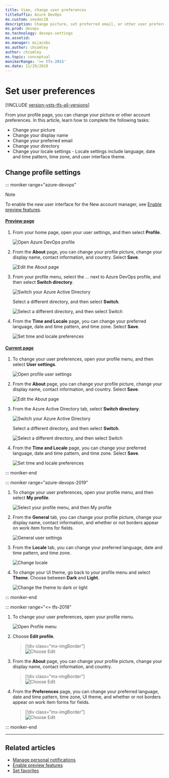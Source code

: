 ```yaml
---
title: View, change user preferences 
titleSuffix: Azure DevOps
ms.custom: seodec18
description: Change picture, set preferred email, or other user preferences from your profile defined for Azure DevOps 
ms.prod: devops
ms.technology: devops-settings
ms.assetid: 
ms.manager: mijacobs
ms.author: chcomley
author: chcomley
ms.topic: conceptual
monikerRange: '>= tfs-2015'
ms.date: 11/20/2019
---
```


# Set user preferences

[!INCLUDE [version-vsts-tfs-all-versions](../../_shared/version-vsts-tfs-all-versions.md)]

From your profile page, you can change your picture or other account preferences. In this article, learn how to complete the following tasks:

- Change your picture
- Change your display name
- Change your preferred email
- Change your directory
- Change your locale settings - Locale settings include language, date and time pattern, time zone, and user interface theme.

## Change profile settings  

::: moniker range="azure-devops"

> [!NOTE]   
> To enable the new user interface for the New account manager, see [Enable preview features](../../project/navigation/preview-features.md).

#### [Preview page](#tab/preview-page) 

1. From your home page, open your user settings, and then select **Profile**.

   ![Open Azure DevOps profile](_img/open-profile-user-settings-preview.png)

2. From the **About** page, you can change your profile picture, change your display name, contact information, and country. Select **Save**.

   ![Edit the About page](_img/edit-about-page-preview.png)

3. From your profile menu, select the ... next to Azure DevOps profile, and then select **Switch directory**. 

   ![Switch your Azure Active Directory](_img/switch-directory-azure-ad.png)

   Select a different directory, and then select **Switch**.

   ![Select a different directory, and then select Switch](_img/select-directory-and-switch.png)

4. From the **Time and Locale** page, you can change your preferred language, date and time pattern, and time zone. Select **Save**.

   ![Set time and locale preferences](_img/set-time-and-locale-user-preferences-preview.png)


#### [Current page](#tab/current-page) 

1. To change your user preferences, open your profile menu, and then select **User settings**.

   ![Open profile user settings](_img/open-profile-user-settings.png)

2. From the **About** page, you can change your profile picture, change your display name, contact information, and country. Select **Save**.

   ![Edit the About page](_img/edit-about-page.png)

3. From the Azure Active Directory tab, select **Switch directory**. 

   ![Switch your Azure Active Directory](../accounts/_img/change-azure-ad-connection.md/select-switch-directory.png)

   Select a different directory, and then select **Switch**.

   ![Select a different directory, and then select Switch](_img/select-directory-and-switch.png)

4. From the **Time and Locale** page, you can change your preferred language, date and time pattern, and time zone. Select **Save**.

   ![Set time and locale preferences](_img/set-time-and-locale-user-preferences.png)

::: moniker-end

::: moniker range="azure-devops-2019"  

1. To change your user preferences, open your profile menu, and then select **My profile**.

   ![Select your profile menu, and then My profile](_img/select-profile-my-profile-2019.png) 

2. From the **General** tab, you can change your profile picture, change your display name, contact information, and whether or not borders appear on work item forms for fields.

	![General user settings](_img/general-user-settings-2019.png)

3. From the **Locale** tab, you can change your preferred language, date and time pattern, and time zone. 

   ![Change locale](_img/locale-user-settings-2019.png)

4. To change your UI theme, go back to your profile menu and select **Theme**. Choose between **Dark** and **Light**.

   ![Change the theme to dark or light](_img/change-theme-2019.png)

::: moniker-end

::: moniker range="<= tfs-2018" 

1. To change your user preferences, open your profile menu.

	![Open Profile menu](../../_shared/_img/settings/open-profile-tfs-2017.png)

2. Choose **Edit profile**. 

	> [!div class="mx-imgBorder"]  
	> ![Choose Edit ](../../_shared/_img/settings/profile-jamal-h.png)

3. From the **About** page, you can change your profile picture, change your display name, contact information, and country. 

	> [!div class="mx-imgBorder"]  
	> ![Choose Edit ](../../_shared/_img/settings/edit-profile-about-dialog.png)

4. From the **Preferences** page, you can change your preferred language, date and time pattern, time zone, UI theme, and whether or not borders appear on work item forms for fields.

	> [!div class="mx-imgBorder"]  
	> ![Choose Edit ](../../_shared/_img/settings/edit-profile-preferences-dialog.png)

::: moniker-end

* * *

## Related articles

- [Manage personal notifications](../../notifications/howto-manage-personal-notifications.md)
- [Enable preview features](../../project/navigation/preview-features.md)
- [Set favorites](../../notifications/howto-manage-personal-notifications.md)


<!--- 
<table width="80%">
<tbody valign="top">
<tr>
<th width="35%">Area</th>
<th width="65%">Task</th>
</tr>
<tr>
<td>Security</td>
<td>
<ul>
<li><a href="../../accounts/use-personal-access-tokens-to-authenticate.md" data-raw-source="[Personal access tokens](../../accounts/use-personal-access-tokens-to-authenticate.md)">Personal access tokens</a></li>
<li><a href="../../repos/git/auth-overview.md#alternate-credentials" data-raw-source="[Alternate authentication credentials](../../repos/git/auth-overview.md#alternate-credentials)">Alternate authentication credentials</a></li>
<li><a href="../../integrate/get-started/authentication/oauth.md" data-raw-source="[OAuth authorizations](../../integrate/get-started/authentication/oauth.md)">OAuth authorizations</a></li>
<li><a href="../../repos/git/use-ssh-keys-to-authenticate.md" data-raw-source="[SSH public keys](../../repos/git/use-ssh-keys-to-authenticate.md)">SSH public keys</a></li>
 <li><a href="manage-authorizations.md" data-raw-source="[Manage authorizations](manage-authorizations.md)">Manage authorizations</a></li>
</ul>
</td>
</tr>
<tr>
<td>Other</td>
<td>
<ul>
<li><a href="../../notifications/howto-manage-personal-notifications.md" data-raw-source="[Manage personal notifications](../../notifications/howto-manage-personal-notifications.md)">Manage personal notifications</a></li>
<li><a href="../../integrate/concepts/rate-limits.md" data-raw-source="[Usage](../../integrate/concepts/rate-limits.md)">Usage</a></li>
<li><a href="../../project/navigation/preview-features.md" data-raw-source="[Enable preview features](../../project/navigation/preview-features.md)">Enable preview features</a></li>
<li><a href="../../project/navigation/set-favorites.md" data-raw-source="[Set favorites](../../notifications/howto-manage-personal-notifications.md)">Set favorites</a></li> 
</ul>
</td>
</tr>
</tbody>
</table>
--> 



